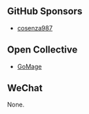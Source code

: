 ## GitHub Sponsors

- [cosenza987](https://github.com/cosenza987)

## Open Collective

- [GoMage](https://www.gomage.com/)

## WeChat

None.
